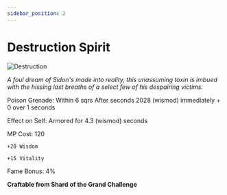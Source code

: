 ```yaml
---
sidebar_position: 2
---
```


# Destruction Spirit

![Destruction](https://vwiki.valorserver.com/api/item/picture/destruction%20spirit)

<i>A foul dream of Sidon's made into reality, this unassuming toxin is imbued with the hissing last breaths of a select few of his despairing victims.</i>

Poison Grenade: Within 6 sqrs After  seconds 2028 (wismod) immediately + 0 over 1 seconds

Effect on Self: Armored for 4.3 (wismod) seconds

MP Cost: 120

    +20 Wisdom
    
    +15 Vitality

Fame Bonus: 4%

**Craftable from Shard of the Grand Challenge**
